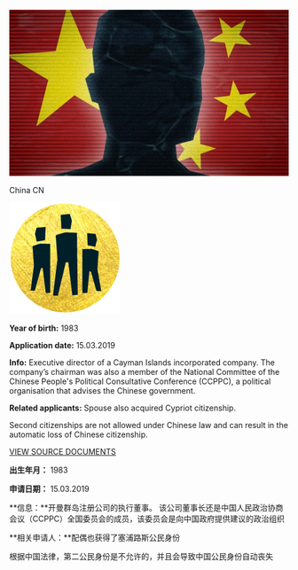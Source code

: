 ![AnonChina.jpg](AnonChina.jpg)

China CN

![family](../../icons/icon-family.png)  

**Year of birth:** 1983

**Application date:** 15.03.2019

**Info:** Executive director of a Cayman Islands incorporated company. The company’s chairman was also a member of the National Committee of the Chinese People's Political Consultative Conference (CCPPC), a political organisation that advises the Chinese government.

**Related applicants:** Spouse also acquired Cypriot citizenship.

Second citizenships are not allowed under Chinese law and can result in the automatic loss of Chinese citizenship.   

[VIEW SOURCE DOCUMENTS](X-ZH-23.pdf)

**出生年月：** 1983

**申请日期：** 15.03.2019

**信息：**开曼群岛注册公司的执行董事。 该公司董事长还是中国人民政治协商会议（CCPPC）全国委员会的成员，该委员会是向中国政府提供建议的政治组织

**相关申请人：**配偶也获得了塞浦路斯公民身份

根据中国法律，第二公民身份是不允许的，并且会导致中国公民身份自动丧失